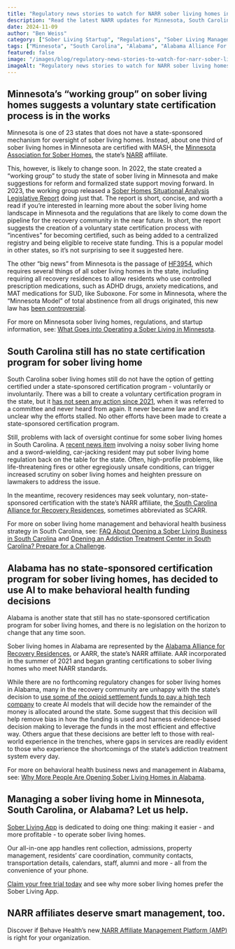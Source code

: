 ```yaml
---
title: "Regulatory news stories to watch for NARR sober living homes in Minnesota, South Carolina, and Alabama"
description: "Read the latest NARR updates for Minnesota, South Carolina, and Alabama for sober living home operators."
date: 2024-11-09
author: "Ben Weiss"
category: ["Sober Living Startup", "Regulations", "Sober Living Management", "Licensing", "Certification"]
tags: ["Minnesota", "South Carolina", "Alabama", "Alabama Alliance For Recovery Residences", "South Carolina Alliance For Recovery Residences", "Minnesota Association Of Sober Living Homes", "Narr", "Regulation"]
featured: false
image: "/images/blog/regulatory-news-stories-to-watch-for-narr-sober-living-homes-in-minnesota-south-carolina-and-alabama.png"
imageAlt: "Regulatory news stories to watch for NARR sober living homes in Minnesota, South Carolina, and Alabama"
---
```


## Minnesota’s “working group” on sober living homes suggests a voluntary state certification process is in the works

Minnesota is one of 23 states that does not have a state-sponsored mechanism for oversight of sober living homes. Instead, about one third of sober living homes in Minnesota are certified with MASH, the [Minnesota Association for Sober Homes](<https://mnsoberhomes.org/>), the state’s [NARR](<https://narronline.org/affiliate/minnesota-association-of-sober-homes/>) affiliate. 

This, however, is likely to change soon. In 2022, the state created a “working group” to study the state of sober living in Minnesota and make suggestions for reform and formalized state support moving forward. In 2023, the working group released a [Sober Homes Situational Analysis Legislative Report](<https://www.lrl.mn.gov/docs/2023/mandated/231529.pdf>) doing just that. The report is short, concise, and worth a read if you’re interested in learning more about the sober living home landscape in Minnesota and the regulations that are likely to come down the pipeline for the recovery community in the near future. In short, the report suggests the creation of a voluntary state certification process with “incentives” for becoming certified, such as being added to a centralized registry and being eligible to receive state funding. This is a popular model in other states, so it’s not surprising to see it suggested here. 

The other “big news” from Minnesota is the passage of [HF3954](<https://www.revisor.mn.gov/bills/text.php?number=HF3954&version=0&session=ls93&session_year=2024&session_number=0>), which requires several things of all sober living homes in the state, including requiring all recovery residences to allow residents who use controlled prescription medications, such as ADHD drugs, anxiety medications, and MAT medications for SUD, like Suboxone. For some in Minnesota, where the “Minnesota Model” of total abstinence from all drugs originated, this new law has [been controversial](<https://www.startribune.com/a-sobering-mistake-by-minnesota-legislators/601159821>). 

For more on Minnesota sober living homes, regulations, and startup information, see: [What Goes into Operating a Sober Living in Minnesota](<https://soberlivingapp.com/sober-living-app-blog/2022/11/22/what-goes-into-operating-a-sober-living-in-minnesota>).

## South Carolina still has no state certification program for sober living home

South Carolina sober living homes still do not have the option of getting certified under a state-sponsored certification program - voluntarily or involuntarily. There was a bill to create a voluntary certification program in the state, but it [has not seen any action since 2021](<https://www.scstatehouse.gov/sess124_2021-2022/bills/3997.htm>), when it was referred to a committee and never heard from again. It never became law and it’s unclear why the efforts stalled. No other efforts have been made to create a state-sponsored certification program. 

Still, problems with lack of oversight continue for some sober living homes in South Carolina. A [recent news item](<https://www.islandpacket.com/news/local/crime/article286346185.html>) involving a noisy sober living home and a sword-wielding, car-jacking resident may put sober living home regulation back on the table for the state. Often, high-profile problems, like life-threatening fires or other egregiously unsafe conditions, can trigger increased scrutiny on sober living homes and heighten pressure on lawmakers to address the issue. 

In the meantime, recovery residences may seek voluntary, non-state-sponsored certification with the state’s NARR affiliate, the[ South Carolina Alliance for Recovery Residences](<https://scarronline.org/>), sometimes abbreviated as SCARR. 

For more on sober living home management and behavioral health business strategy in South Carolina, see: [FAQ About Opening a Sober Living Business in South Carolina](<https://soberlivingapp.com/sober-living-app-blog/2022/11/27/faq-about-opening-a-sober-living-business-in-south-carolina>) and [Opening an Addiction Treatment Center in South Carolina? Prepare for a Challenge](<https://behavehealth.com/blog/2022/1/25/opening-an-addiction-treatment-center-in-south-carolina-prepare-for-a-challenge>).

## Alabama has no state-sponsored certification program for sober living homes, has decided to use AI to make behavioral health funding decisions

Alabama is another state that still has no state-sponsored certification program for sober living homes, and there is no legislation on the horizon to change that any time soon. 

Sober living homes in Alabama are represented by the [Alabama Alliance for Recovery Residences](<https://aarronline.org/>), or AARR, the state’s NARR affiliate. AAR incorporated in the summer of 2021 and began granting certifications to sober living homes who meet NARR standards. 

While there are no forthcoming regulatory changes for sober living homes in Alabama, many in the recovery community are unhappy with the state’s decision to [use some of the opioid settlement funds to pay a high tech company](<https://www.npr.org/sections/health-shots/2024/02/27/1234114404/opioid-settlement-money-artificial-intelligence-helios-predictive-model>) to create AI models that will decide how the remainder of the money is allocated around the state. Some suggest that this decision will help remove bias in how the funding is used and harness evidence-based decision making to leverage the funds in the most efficient and effective way. Others argue that these decisions are better left to those with real-world experience in the trenches, where gaps in services are readily evident to those who experience the shortcomings of the state’s addiction treatment system every day. 

For more on behavioral health business news and management in Alabama, see: [Why More People Are Opening Sober Living Homes in Alabama](<https://soberlivingapp.com/sober-living-app-blog/2022/11/29/why-more-people-are-opening-sober-living-homes-in-alabama>).

## Managing a sober living home in Minnesota, South Carolina, or Alabama? Let us help.

[Sober Living App](<../../../../index.html>) is dedicated to doing one thing: making it easier - and more profitable - to operate sober living homes. 

Our all-in-one app handles rent collection, admissions, property management, residents’ care coordination, community contacts, transportation details, calendars, staff, alumni and more - all from the convenience of your phone. 

[Claim your free trial today](<https://behavehealth.com/get-started?__hstc=135632115.075701b9fb7ccd58adc7b5b57a792227.1708902226082.1722205853113.1722795767849.32&__hssc=135632115.7.1722795767849&__hsfp=3530606189>) and see why more sober living homes prefer the Sober Living App.

## NARR affiliates deserve smart management, too. 

Discover if Behave Health’s new[ NARR Affiliate Management Platform (AMP)](<https://behavehealth.com/narr-affiliate>) is right for your organization.